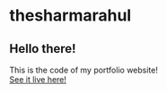 # thesharmarahul
## Hello there!
This is the code of my portfolio website!  
[See it live here!](https://thesharmarahul.netlify.app)
